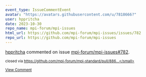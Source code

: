 ```yaml
---
event_type: IssueCommentEvent
avatar: "https://avatars.githubusercontent.com/u/7818666?"
user: hppritcha
date: 2023-10-30
repo_name: mpi-forum/mpi-issues
html_url: https://github.com/mpi-forum/mpi-issues/issues/782
repo_url: https://github.com/mpi-forum/mpi-issues
---
```


<a href='https://github.com/hppritcha' target='_blank'>hppritcha</a> commented on issue <a href='https://github.com/mpi-forum/mpi-issues/issues/782' target='_blank'>mpi-forum/mpi-issues#782</a>.

<small>closed via https://github.com/mpi-forum/mpi-standard/pull/886...</small>

<a href='https://github.com/mpi-forum/mpi-issues/issues/782' target='_blank'>View Comment</a>